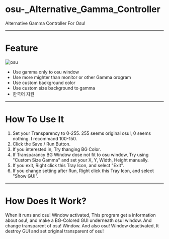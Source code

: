 # osu-_Alternative_Gamma_Controller
Alternative Gamma Controller For Osu!

****
# Feature

![osu](https://i.imgur.com/NAGaSra.png)

* Use gamma only to osu window
* Use more mighter than monitor or other Gamma orogram
* Use custom background color
* Use custom size background to gamma
* 한국어 지원

****

# How To Use It

1. Set your Transparency to 0-255. 255 seems original osu!, 0 seems nothing. I recommand 100-150.
2. Click the Save / Run Button.
3. If you interested in, Try thanging BG Color.
4. If Transparancy BG Window dose not fit to osu window, Try using "Custom Size Gamma" and set your X, Y, Width, Height manually.
5. If you exit, Right click this Tray Icon, and select "Exit".
6. If you change setting after Run, Right click this Tray Icon, and select "Show GUI".

****

# How Does It Work?

When it runs and osu! Window activated, This program get a information about osu!, and make a BG-Colored GUI underneath osu! window. And change transparent of osu! Window.
And also osu! Window deactivated, It destroy GUI and set original transparent of osu!
